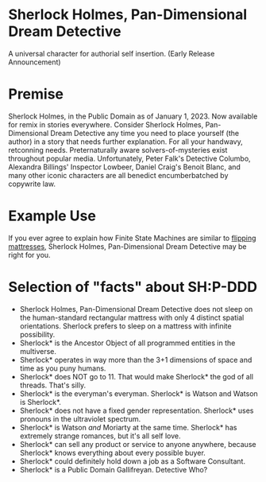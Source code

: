 Sherlock Holmes, Pan-Dimensional Dream Detective
================================================

A universal character for authorial self insertion. (Early Release Announcement)

# Premise
Sherlock Holmes, in the Public Domain as of January 1, 2023. Now available for remix in stories everywhere. Consider Sherlock Holmes, Pan-Dimensional Dream Detective any time you need to place yourself (the author) in a story that needs further explanation. For all your handwavy, retconning needs. Preternaturally aware solvers-of-mysteries exist throughout popular media. Unfortunately, Peter Falk's Detective Columbo, Alexandra Billings' Inspector Lowbeer, Daniel Craig's Benoit Blanc, and many other iconic characters are all benedict encumberbatched by copywrite law.

# Example Use
If you ever agree to explain how Finite State Machines are similar to [flipping mattresses](https://archive.nytimes.com/opinionator.blogs.nytimes.com/2010/05/02/group-think/), Sherlock Holmes, Pan-Dimensional Dream Detective may be right for you.

# Selection of "facts" about SH:P-DDD

* Sherlock Holmes, Pan-Dimensional Dream Detective does not sleep on the human-standard rectangular mattress with only 4 distinct spatial orientations. Sherlock prefers to sleep on a mattress with infinite possibility.
* Sherlock* is the Ancestor Object of all programmed entities in the multiverse.
* Sherlock* operates in way more than the 3+1 dimensions of space and time as you puny humans.
* Sherlock* does NOT go to 11. That would make Sherlock* the god of all threads. That's silly.
* Sherlock* is the everyman's everyman. Sherlock* is Watson and Watson is Sherlock*.
* Sherlock* does not have a fixed gender representation. Sherlock* uses pronouns in the ultraviolet spectrum.
* Sherlock* is Watson _and_ Moriarty at the same time. Sherlock* has extremely strange romances, but it's all self love.
* Sherlock* can sell any product or service to anyone anywhere, because Sherlock* knows everything about every possible buyer.
* Sherlock* could definitely hold down a job as a Software Consultant.
* Sherlock* is a Public Domain Gallifreyan. Detective Who?
